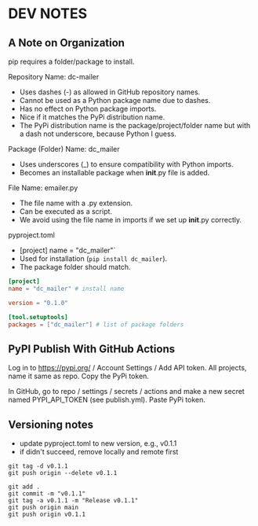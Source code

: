 # DEV NOTES

## A Note on Organization

pip requires a folder/package to install. 

Repository Name: dc-mailer
  - Uses dashes (-) as allowed in GitHub repository names.
  - Cannot be used as a Python package name due to dashes.
  - Has no effect on Python package imports.
  - Nice if it matches the PyPi distribution name.
  - The PyPi distribution name is the package/project/folder name but with a dash not underscore, because Python I guess. 
  

Package (Folder) Name: dc_mailer
  - Uses underscores (_) to ensure compatibility with Python imports.
  - Becomes an installable package when  __init__.py file is added.

File Name: emailer.py
  - The file name with a .py extension.
  - Can be executed as a script. 
  - We avoid using the file name in imports if we set up __init__.py correctly. 

pyproject.toml
  - [project] name = "dc_mailer"`
  - Used for installation (`pip install dc_mailer`).
  - The package folder should match.

```toml
[project]
name = "dc_mailer" # install name

version = "0.1.0"

[tool.setuptools]
packages = ["dc_mailer"] # list of package folders
```

## PyPI Publish With GitHub Actions

Log in to <https://pypi.org/> / Account Settings / Add API token.
All projects, name it same as repo. Copy the PyPi token. 

In GitHub, go to repo / settings / secrets / actions and make a new secret named PYPI_API_TOKEN (see publish.yml). Paste PyPi token.


## Versioning notes

- update pyproject.toml to new version, e.g., v0.1.1
- if didn't succeed, remove locally and remote first
```
git tag -d v0.1.1
git push origin --delete v0.1.1

git add .
git commit -m "v0.1.1"
git tag -a v0.1.1 -m "Release v0.1.1"
git push origin main
git push origin v0.1.1
```